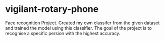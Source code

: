 # vigilant-rotary-phone
Face recognition Project. Created my own classifer from the given dataset and trained the model using this classifier. 
The goal of the project is to recognise a specific persion with the highest accuracy. 

